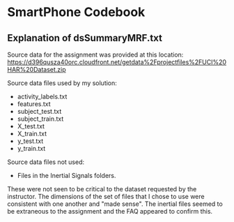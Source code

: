 # SmartPhone Codebook
## Explanation of dsSummaryMRF.txt
Source data for the assignment was provided at this location:
 https://d396qusza40orc.cloudfront.net/getdata%2Fprojectfiles%2FUCI%20HAR%20Dataset.zip 

Source data files used by my solution:
* activity_labels.txt 
* features.txt
* subject_test.txt
* subject_train.txt
* X_test.txt
* X_train.txt
* y_test.txt
* y_train.txt

Source data files not used: 
* Files in the Inertial Signals folders. 
 
These were not seen to be critical to the dataset requested by the instructor. The dimensions of the set of files that I chose to use were consistent with one another and "made sense". The inertial files seemed to be extraneous to the assignment and the FAQ appeared to confirm this.


